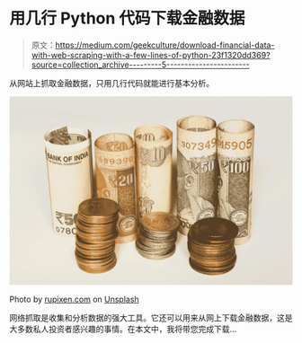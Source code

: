 # 用几行 Python 代码下载金融数据

> 原文：<https://medium.com/geekculture/download-financial-data-with-web-scraping-with-a-few-lines-of-python-23f1320dd369?source=collection_archive---------5----------------------->

从网站上抓取金融数据，只用几行代码就能进行基本分析。

![](img/82730600560d621bc342b0290f71706b.png)

Photo by [rupixen.com](https://unsplash.com/@rupixen?utm_source=medium&utm_medium=referral) on [Unsplash](https://unsplash.com?utm_source=medium&utm_medium=referral)

网络抓取是收集和分析数据的强大工具。它还可以用来从网上下载金融数据，这是大多数私人投资者感兴趣的事情。在本文中，我将带您完成下载…